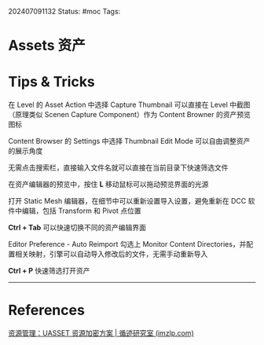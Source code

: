 202407091132
Status: #moc
Tags:
# Assets 资产

# Tips & Tricks
在 Level 的 Asset Action 中选择 Capture Thumbnail 可以直接在 Level 中截图（原理类似 Scenen Capture Component）作为 Content Browner 的资产预览图标

Content Browser 的 Settings 中选择 Thumbnail Edit Mode 可以自由调整资产的展示角度

无需点击搜索栏，直接输入文件名就可以直接在当前目录下快速筛选文件

在资产编辑器的预览中，按住 **L** 移动鼠标可以拖动预览界面的光源

打开 Static Mesh 编辑器，在细节中可以重新设置导入设置，避免重新在 DCC 软件中编辑，包括 Transform 和 Pivot 点位置

**Ctrl + Tab** 可以快速切换不同的资产编辑界面

Editor Preference - Auto Reimport 勾选上 Monitor Content Directories，并配置相关映射，引擎可以自动导入修改后的文件，无需手动重新导入

**Ctrl + P** 快速筛选打开资产

---
# References
[资源管理：UASSET 资源加密方案 | 循迹研究室 (imzlp.com)](https://imzlp.com/posts/32412/)
